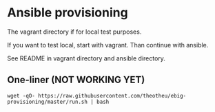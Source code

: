 
# Ansible provisioning

The vagrant directory if for local test purposes.

If you want to test local, start with vagrant. Than continue with ansible.

See README in vagrant directory and ansible directory.

## One-liner (NOT WORKING YET)
`wget -qO- https://raw.githubusercontent.com/theotheu/ebig-provisioning/master/run.sh | bash`